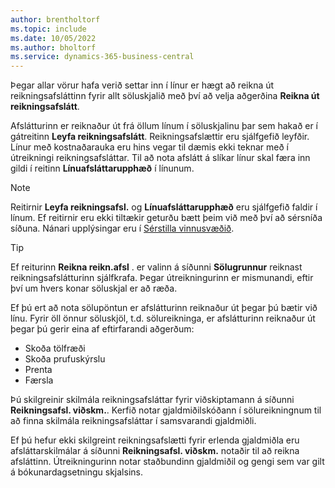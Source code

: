 ```yaml
---
author: brentholtorf
ms.topic: include
ms.date: 10/05/2022
ms.author: bholtorf
ms.service: dynamics-365-business-central
---
```

Þegar allar vörur hafa verið settar inn í línur er hægt að reikna út reikningsafsláttinn fyrir allt söluskjalið með því að velja aðgerðina **Reikna út reikningsafslátt**.

Afslátturinn er reiknaður út frá öllum línum í söluskjalinu þar sem hakað er í gátreitinn **Leyfa reikningsafslátt**. Reikningsafslættir eru sjálfgefið leyfðir. Línur með kostnaðarauka eru hins vegar til dæmis ekki teknar með í útreikningi reikningsafsláttar. Til að nota afslátt á slíkar línur skal færa inn gildi í reitinn **Línuafsláttarupphæð** í línunum.  

> [!NOTE]
> Reitirnir **Leyfa reikningsafsl.** og **Línuafsláttarupphæð** eru sjálfgefið faldir í línum. Ef reitirnir eru ekki tiltækir geturðu bætt þeim við með því að sérsníða síðuna. Nánari upplýsingar eru í [Sérstilla vinnusvæðið](../ui-personalization-user.md#start-personalizing-by-using-the-personalization-mode).

> [!TIP]
> Ef reiturinn **Reikna reikn.afsl** . er valinn á síðunni **Sölugrunnur** reiknast reikningsafslátturinn sjálfkrafa. Þegar útreikningurinn er mismunandi, eftir því um hvers konar söluskjal er að ræða.
>
> Ef þú ert að nota sölupöntun er afslátturinn reiknaður út þegar þú bætir við línu. Fyrir öll önnur söluskjöl, t.d. sölureikninga, er afslátturinn reiknaður út þegar þú gerir eina af eftirfarandi aðgerðum:
>
> * Skoða tölfræði
> * Skoða prufuskýrslu
> * Prenta
> * Færsla

Þú skilgreinir skilmála reikningsafsláttar fyrir viðskiptamann á síðunni **Reikningsafsl. viðskm.**. Kerfið notar gjaldmiðilskóðann í sölureikningnum til að finna skilmála reikningsafsláttar í samsvarandi gjaldmiðli.

Ef þú hefur ekki skilgreint reikningsafslætti fyrir erlenda gjaldmiðla eru afsláttarskilmálar á síðunni **Reikningsafsl. viðskm.** notaðir til að reikna afsláttinn. Útreikningurinn notar staðbundinn gjaldmiðil og gengi sem var gilt á bókunardagsetningu skjalsins.
